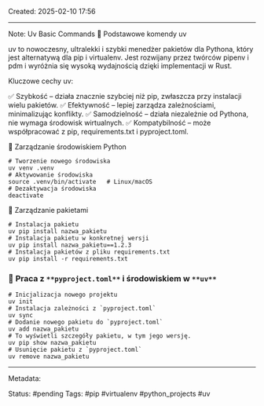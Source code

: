 Created: 2025-02-10 17:56

--- 
Note: 
Uv Basic Commands
📌 Podstawowe komendy uv

uv to nowoczesny, ultralekki i szybki menedżer pakietów dla Pythona, który jest alternatywą dla pip i virtualenv. Jest rozwijany przez twórców pipenv i pdm i wyróżnia się wysoką wydajnością dzięki implementacji w Rust.

Kluczowe cechy uv:

✅ Szybkość – działa znacznie szybciej niż pip, zwłaszcza przy instalacji wielu pakietów.
✅ Efektywność – lepiej zarządza zależnościami, minimalizując konflikty.
✅ Samodzielność – działa niezależnie od Pythona, nie wymaga środowisk wirtualnych.
✅ Kompatybilność – może współpracować z pip, requirements.txt i pyproject.toml.


🔹 Zarządzanie środowiskiem Python
```shell
# Tworzenie nowego środowiska
uv venv .venv
# Aktywowanie środowiska
source .venv/bin/activate   # Linux/macOS
# Dezaktywacja środowiska
deactivate
```

🔹 Zarządzanie pakietami
```shell
# Instalacja pakietu
uv pip install nazwa_pakietu
# Instalacja pakietu w konkretnej wersji
uv pip install nazwa_pakietu==1.2.3
# Instalacja pakietów z pliku requirements.txt
uv pip install -r requirements.txt
```
### 🔹 **Praca z** `**pyproject.toml**` **i środowiskiem w** `**uv**`

```shell
# Inicjalizacja nowego projektu
uv init
# Instalacja zależności z `pyproject.toml`
uv sync
# Dodanie nowego pakietu do `pyproject.toml`
uv add nazwa_pakietu
# To wyświetli szczegóły pakietu, w tym jego wersję.
uv pip show nazwa_pakietu
# Usunięcie pakietu z `pyproject.toml`
uv remove nazwa_pakietu
```

--- 
Metadata: 

Status: #pending 
Tags: #pip #virtualenv #python_projects #uv